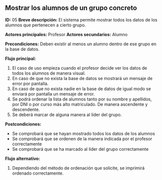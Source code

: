 ## Mostrar los alumnos de un grupo concreto

**ID:** 05
**Breve descripción:** El sistema permite mostrar todos los datos de los alumnos que pertenecen a cierto grupo.


**Actores principales:** Profesor
**Actores secundarios:** Alumno

**Precondiciones:**
	Deben existir al menos un alumno dentro de ese grupo en la base de datos.

**Flujo principal:** 
1. El caso de uso empieza cuando el profesor decide ver los datos de todos los alumnos de manera visual.
2. En caso de que no exista la base de datos se mostrará un mensaje de error por pantalla.
3. En caso de que no exista nadie en la base de datos de igual modo se enviará por pantalla un mensaje de error.
4. Se podrá ordenar la lista de alumnos tanto por su nombre y apellidos, por DNI o por curso más alto matriculado. De manera ascendente y descendente.
5. Se deberá marcar de alguna manera al líder del grupo.


**Postcondiciones:**
* Se comprobará que se hayan mostrado todos los datos de los alumnos
* Se comprobará que se ordenen de la manera indicada por el profesor correctamente
* Se comprobará que se ha marcado al líder del grupo correctamente


**Flujo alternativo:**
1. Dependiendo del método de ordenación que solicite, se imprimirá ordenado correctamente.